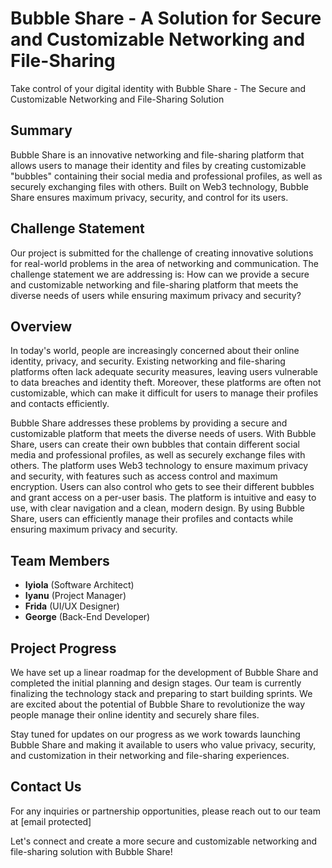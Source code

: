 # Bubble Share - A Solution for Secure and Customizable Networking and File-Sharing

Take control of your digital identity with Bubble Share - The Secure and Customizable Networking and File-Sharing Solution

## Summary

Bubble Share is an innovative networking and file-sharing platform that allows users to manage their identity and files by creating customizable "bubbles" containing their social media and professional profiles, as well as securely exchanging files with others. Built on Web3 technology, Bubble Share ensures maximum privacy, security, and control for its users.

## Challenge Statement

Our project is submitted for the challenge of creating innovative solutions for real-world problems in the area of networking and communication. The challenge statement we are addressing is: How can we provide a secure and customizable networking and file-sharing platform that meets the diverse needs of users while ensuring maximum privacy and security?

## Overview

In today's world, people are increasingly concerned about their online identity, privacy, and security. Existing networking and file-sharing platforms often lack adequate security measures, leaving users vulnerable to data breaches and identity theft. Moreover, these platforms are often not customizable, which can make it difficult for users to manage their profiles and contacts efficiently.

Bubble Share addresses these problems by providing a secure and customizable platform that meets the diverse needs of users. With Bubble Share, users can create their own bubbles that contain different social media and professional profiles, as well as securely exchange files with others. The platform uses Web3 technology to ensure maximum privacy and security, with features such as access control and maximum encryption. Users can also control who gets to see their different bubbles and grant access on a per-user basis. The platform is intuitive and easy to use, with clear navigation and a clean, modern design. By using Bubble Share, users can efficiently manage their profiles and contacts while ensuring maximum privacy and security.

## Team Members

- **Iyiola** (Software Architect)
- **Iyanu** (Project Manager)
- **Frida** (UI/UX Designer)
- **George** (Back-End Developer)

## Project Progress

We have set up a linear roadmap for the development of Bubble Share and completed the initial planning and design stages. Our team is currently finalizing the technology stack and preparing to start building sprints. We are excited about the potential of Bubble Share to revolutionize the way people manage their online identity and securely share files.

Stay tuned for updates on our progress as we work towards launching Bubble Share and making it available to users who value privacy, security, and customization in their networking and file-sharing experiences.

## Contact Us

For any inquiries or partnership opportunities, please reach out to our team at [email protected]

Let's connect and create a more secure and customizable networking and file-sharing solution with Bubble Share!
